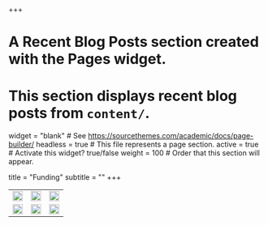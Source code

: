 +++
# A Recent Blog Posts section created with the Pages widget.
# This section displays recent blog posts from `content/`.

widget = "blank"  # See https://sourcethemes.com/academic/docs/page-builder/
headless = true  # This file represents a page section.
active = true  # Activate this widget? true/false
weight = 100  # Order that this section will appear.

title = "Funding"
subtitle = ""
+++

|  |  | |
|---|---|---|
|<img src="img/funding/cnrs_transparent.png" alt="CNRS" height="20"/> | <img src="img/funding/sorbonne_transparent.png" alt="Sorbonne Université" height="20"/> | <img src="img/funding/logo_SBR.png" alt="Station Biologique Roscoff" height="20"/> |
|<img src="img/funding/moore_transparent.png" alt="Moore Foundation" height="20"/> | <img src="img/funding/NSF_transparent.png" alt="NSF" height="20"/> | <img src="img/funding/ISOP_transparent" alt="ISOP" height="20"/> |

